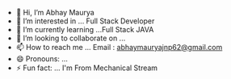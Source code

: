 - 👋 Hi, I’m Abhay Maurya 
- 👀 I’m interested in ...  Full Stack Developer
- 🌱 I’m currently learning ...Full Stack JAVA
- 💞️ I’m looking to collaborate on ...  
- 📫 How to reach me ...  Email : abhaymauryajnp62@gmail.com
- 😄 Pronouns: ...
- ⚡ Fun fact: ...  I'm From Mechanical Stream 

<!---
abhaymaurya007/abhaymaurya007 is a ✨ special ✨ repository because its `README.md` (this file) appears on your GitHub profile.
You can click the Preview link to take a look at your changes.
--->
